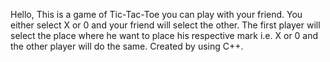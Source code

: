 Hello, This is a game of Tic-Tac-Toe you can play with your friend.
You either select X or 0 and your friend will select the other.
The first player will select the place where he want to place his respective mark i.e. X or 0 and the other player will do the same.
Created by using C++.
